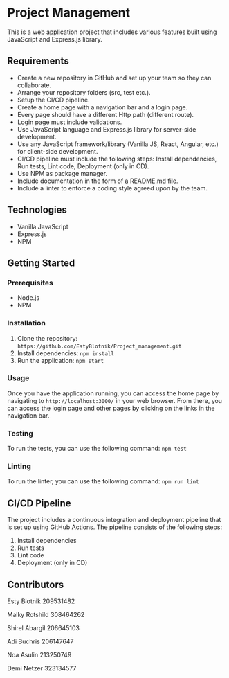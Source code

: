 
# Project Management

This is a web application project that includes various features built using JavaScript and Express.js library.

## Requirements

- Create a new repository in GitHub and set up your team so they can collaborate.
- Arrange your repository folders (src, test etc.).
- Setup the CI/CD pipeline.
- Create a home page with a navigation bar and a login page.
- Every page should have a different Http path (different route).
- Login page must include validations.
- Use JavaScript language and Express.js library for server-side development.
- Use any JavaScript framework/library (Vanilla JS, React, Angular, etc.) for client-side development.
- CI/CD pipeline must include the following steps: Install dependencies, Run tests, Lint code, Deployment (only in CD).
- Use NPM as package manager.
- Include documentation in the form of a README.md file.
- Include a linter to enforce a coding style agreed upon by the team.

## Technologies

- Vanilla JavaScript
- Express.js
- NPM

## Getting Started

### Prerequisites

- Node.js
- NPM

### Installation

1. Clone the repository: `https://github.com/EstyBlotnik/Project_management.git`
2. Install dependencies: `npm install`
3. Run the application: `npm start`

### Usage

Once you have the application running, you can access the home page by navigating to `http://localhost:3000/` in your web browser. 
From there, you can access the login page and other pages by clicking on the links in the navigation bar.

### Testing

To run the tests, you can use the following command: `npm test`

### Linting

To run the linter, you can use the following command: `npm run lint`

## CI/CD Pipeline

The project includes a continuous integration and deployment pipeline that is set up using GitHub Actions. 
The pipeline consists of the following steps:

1. Install dependencies
2. Run tests
3. Lint code
4. Deployment (only in CD)

## Contributors

Esty Blotnik						209531482

Malky Rotshild 					308464262

Shirel Abargil 					206645103

Adi Buchris 						206147647

Noa Asulin 							213250749

Demi Netzer 						323134577



